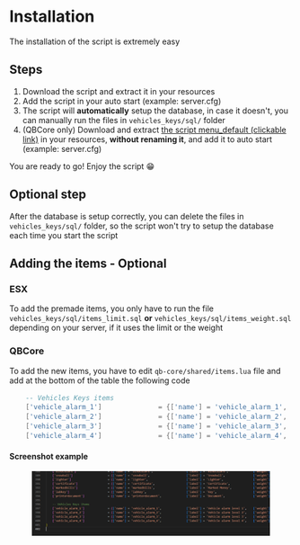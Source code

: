 # Installation

The installation of the script is extremely easy

## Steps

1. Download the script and extract it in your resources
2. Add the script in your auto start (example: server.cfg)
3. The script will **automatically** setup the database, in case it doesn't, you can manually run the files in `vehicles_keys/sql/` folder
4. (QBCore only) Download and extract [the script menu\_default (clickable link)](https://cdn.discordapp.com/attachments/895599870268817418/987388095169179688/menu\_default.rar) in your resources, **without renaming it**, and add it to auto start (example: server.cfg)

You are ready to go! Enjoy the script 😁

## Optional step

After the database is setup correctly, you can delete the files in `vehicles_keys/sql/` folder, so the script won't try to setup the database each time you start the script

## Adding the items - Optional

### ESX

To add the premade items, you only have to run the file `vehicles_keys/sql/items_limit.sql` **or** `vehicles_keys/sql/items_weight.sql` depending on your server, if it uses the limit or the weight

### QBCore

To add the new items, you have to edit `qb-core/shared/items.lua` file and add at the bottom of the table the following code

```lua
	-- Vehicles Keys items
	['vehicle_alarm_1'] 			 = {['name'] = 'vehicle_alarm_1', 				['label'] = 'Vehicle alarm level 1',	['weight'] = 500, 		['type'] = 'item', 		['image'] = 'your_image.png',		['unique'] = false,		['useable'] = true, 	['shouldClose'] = true,	   ['combinable'] = nil,   ['description'] = 'Vehicle alarm level 1'},
	['vehicle_alarm_2'] 			 = {['name'] = 'vehicle_alarm_2', 				['label'] = 'Vehicle alarm level 2',	['weight'] = 500, 		['type'] = 'item', 		['image'] = 'your_image.png', 		['unique'] = false,		['useable'] = true, 	['shouldClose'] = true,	   ['combinable'] = nil,   ['description'] = 'Vehicle alarm level 2'},
	['vehicle_alarm_3'] 			 = {['name'] = 'vehicle_alarm_3', 				['label'] = 'Vehicle alarm level 3',	['weight'] = 500, 		['type'] = 'item', 		['image'] = 'your_image.png', 		['unique'] = false,		['useable'] = true, 	['shouldClose'] = true,	   ['combinable'] = nil,   ['description'] = 'Vehicle alarm level 3'},
	['vehicle_alarm_4'] 			 = {['name'] = 'vehicle_alarm_4', 				['label'] = 'Vehicle alarm level 4',	['weight'] = 500, 		['type'] = 'item', 		['image'] = 'your_image.png', 		['unique'] = false,		['useable'] = true, 	['shouldClose'] = true,	   ['combinable'] = nil,   ['description'] = 'Vehicle alarm level 4'},
```

#### Screenshot example

<figure><img src="../.gitbook/assets/qb_core_vehicles_keys_items.png" alt=""><figcaption></figcaption></figure>
